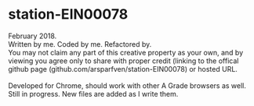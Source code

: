 # station-EIN00078
February 2018.<br/>
Written by me. Coded by me. Refactored by. <br />
You may not claim any part of this creative property as your own, and by viewing you agree only to share with proper credit (linking to the offical github page (github.com/arsparfven/station-EIN00078) or hosted URL. <br/> <br/>
Developed for Chrome, should work with other A Grade browsers as well.<br/>
Still in progress. New files are added as I write them.<br/>
